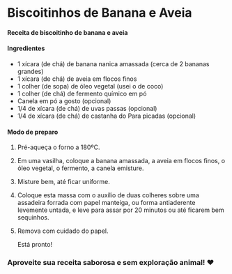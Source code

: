 # Biscoitinhos de Banana e Aveia

#### Receita de biscoitinho de banana e aveia

#### Ingredientes

- 1 xícara (de chá) de banana nanica amassada (cerca de 2 bananas grandes)
- 1 xícara (de chá) de aveia em flocos finos
- 1 colher (de sopa) de óleo vegetal (usei o de coco)
- 1 colher (de chá) de fermento químico em pó
- Canela em pó a gosto (opcional)
- 1/4 de xícara (de chá) de uvas passas (opcional)
- 1/4 de xícara (de chá) de castanha do Para picadas (opcional)



#### Modo de preparo

1. Pré-aqueça o forno a 180ºC.

2. Em uma vasilha, coloque a banana amassada, a aveia em flocos finos, o óleo vegetal, o fermento, a canela emisture. 

3. Misture bem, até ficar uniforme.

4. Coloque esta massa com o auxílio de duas colheres sobre uma assadeira forrada com papel manteiga, ou forma antiaderente levemente untada, e leve para assar por 20 minutos ou até ficarem bem sequinhos. 

5. Remova com cuidado do papel. 

   Está pronto!



### Aproveite sua receita saborosa e sem exploração animal! ❤️

